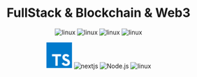 <h1 align="center">FullStack & Blockchain & Web3</h1>

<p align="center"> 
    <img src="https://s2.coinmarketcap.com/static/img/coins/64x64/1.png" alt="linux" width="60" height="60"/>
    <img src="https://docs.soliditylang.org/en/v0.8.11/_static/logo.svg" alt="linux" width="60" height="60"/>
    <img src="https://www.rust-lang.org/static/images/rust-logo-blk.svg" alt="linux" width="60" height="60"/>
    <img src="https://s2.coinmarketcap.com/static/img/coins/64x64/1.png" alt="linux" width="60" height="60"/>
</p>

<p align="center">
  <img src="https://raw.githubusercontent.com/devicons/devicon/master/icons/typescript/typescript-original.svg" alt="typescript" width="60" height="60"/>  
  <img src="https://cdn.worldvectorlogo.com/logos/nextjs-2.svg" alt="nextjs" width="60" height="60"/>   
  <img  src="https://profilinator.rishav.dev/skills-assets/nodejs-original-wordmark.svg" alt="Node.js" height="60" /> 
  <img src="https://docs.nestjs.com/assets/logo-small.svg" alt="linux" width="60" height="60"/>
</p>

